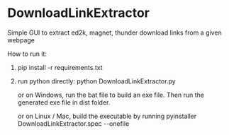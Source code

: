 # DownloadLinkExtractor
Simple GUI to extract ed2k, magnet, thunder download links from a given webpage

How to run it:
  1. pip install -r requirements.txt
  2. run python directly: python DownloadLinkExtractor.py
  
      or on Windows, run the bat file to build an exe file. Then run the generated exe file in dist folder.

      or on Linux / Mac, build the executable by running pyinstaller DownloadLinkExtractor.spec --onefile

